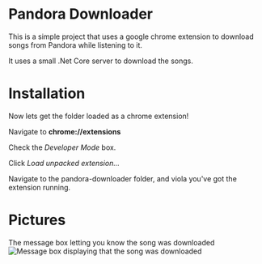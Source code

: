 Pandora Downloader
==================
This is a simple project that uses a google chrome extension to download songs from Pandora while listening to it.

It uses a small .Net Core server to download the songs.

Installation
============

Now lets get the folder loaded as a chrome extension!

Navigate to **chrome://extensions**

Check the *Developer Mode* box.

Click *Load unpacked extension...*

Navigate to the pandora-downloader folder, and viola you've got the extension running.

Pictures
========

The message box letting you know the song was downloaded
![Message box displaying that the song was downloaded](http://i.imgur.com/fYyJz5g.png "Message box")